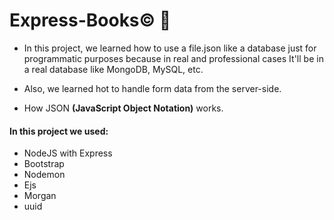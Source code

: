 # Express-Books&copy; :green_book:

- In this project, we learned how to use a file.json like a database just for programmatic purposes because in real and professional cases It'll be in a real database like MongoDB, MySQL, etc.

- Also, we learned hot to handle form data from the server-side.

- How JSON **(JavaScript Object Notation)** works.

####  In this project we used:
> 
- NodeJS with Express
- Bootstrap
- Nodemon
- Ejs
- Morgan
- uuid
